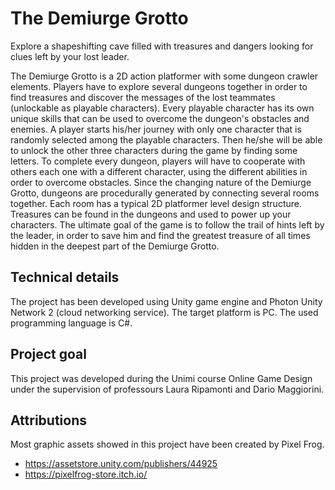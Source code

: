 # The Demiurge Grotto

Explore a shapeshifting cave filled with treasures and dangers looking for clues left by your lost leader.

The Demiurge Grotto is a 2D action platformer with some dungeon crawler elements. Players have
to explore several dungeons together in order to find treasures and discover the messages of the
lost teammates (unlockable as playable characters). Every playable character has its own unique
skills that can be used to overcome the dungeon's obstacles and enemies.
A player starts his/her journey with only one character that is randomly selected among the playable
characters. Then he/she will be able to unlock the other three characters during the game by finding
some letters. To complete every dungeon, players will have to cooperate with others each one with
a different character, using the different abilities in order to overcome obstacles.
Since the changing nature of the Demiurge Grotto, dungeons are procedurally generated by
connecting several rooms together. Each room has a typical 2D platformer level design structure.
Treasures can be found in the dungeons and used to power up your characters.
The ultimate goal of the game is to follow the trail of hints left by the leader, in order to save him
and find the greatest treasure of all times hidden in the deepest part of the Demiurge Grotto.


## Technical details

The project has been developed using Unity game engine and Photon Unity Network 2 (cloud networking service). 
The target platform is PC. The used programming language is C#.

 
## Project goal

This project was developed during the Unimi course Online Game Design under the supervision of professours Laura Ripamonti
and Dario Maggiorini. 

## Attributions
Most graphic assets showed in this project have been created by Pixel Frog.
- https://assetstore.unity.com/publishers/44925
- https://pixelfrog-store.itch.io/
